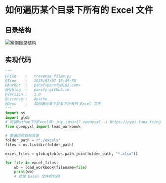 # 如何遍历某个目录下所有的 Excel 文件

## 目录结构

![案例目录结构](https://psf-markdown.oss-cn-shanghai.aliyuncs.com/assets/image-20230707141440504.png?x-oss-process=image)

## 实现代码

```python
"""
@File    :   traverse_files.py
@Time    :   2023/07/07 13:49:38
@Author  :   pansf<pansfy@163.com>
@Myblog  :   pansfy.github.io
@Version :   1.0
@License :   Apache
@Desc    :   如何遍历某个目录下所有的 Excel 文件
"""
import os
import glob
# 安装Python下的Excel库: pip install openpyxl -i https://pypi.tuna.tsinghua.edu.cn/simple
from openpyxl import load_workbook

# 要遍历的目标目录
folder_path = r"./excels"
files = os.listdir(folder_path)

excel_files = glob.glob(os.path.join(folder_path, "*.xlsx"))

for file in excel_files:
    wb = load_workbook(filename=file)
    print(wb)
    # 处理 Excel 文件的代码
```